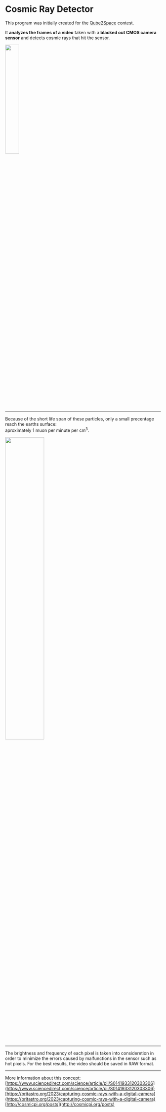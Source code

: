 # Cosmic Ray Detector

This program was initially created for the [Qube2Space](https://students.2space.ro/qube2space) contest. 

It **analyzes the frames of a video** taken with a **blacked out CMOS camera sensor** and detects cosmic rays that hit the sensor.

<img src="https://i.imgur.com/Ud9AOdp.png" width=30% height="auto">

---

Because of the short life span of these particles, only a small precentage reach the earths surface: <br>
aproximately 1 muon per minute per cm<sup>3</sup>.

<img src="https://i.imgur.com/qVaQBbT.png" width=50% height="auto">

---

The brightness and frequency of each pixel is taken into consideretion in order to minimize the errors caused by malfunctions in the sensor such as hot pixels.
For the best results, the video should be saved in RAW format.

---

More information about this concept:<br>
[https://www.sciencedirect.com/science/article/pii/S0141933120303306](https://www.sciencedirect.com/science/article/pii/S0141933120303306)<br>
[https://britastro.org/2023/capturing-cosmic-rays-with-a-digital-camera](https://britastro.org/2023/capturing-cosmic-rays-with-a-digital-camera)<br>
[http://cosmicpi.org/posts](http://cosmicpi.org/posts)
